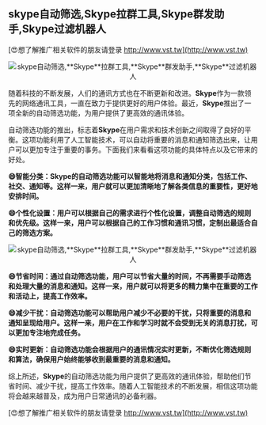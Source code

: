 ## **skype自动筛选,**Skype**拉群工具,**Skype**群发助手,**Skype**过滤机器人**

[😍想了解推广相关软件的朋友请登录 http://www.vst.tw](http://www.vst.tw)

 <center><img src="https://vst.tw/MP4/tuiguang/png/4.png" alt="skype自动筛选,**Skype**拉群工具,**Skype**群发助手,**Skype**过滤机器人"></center>

随着科技的不断发展，人们的通讯方式也在不断更新和改进。**Skype**作为一款领先的网络通讯工具，一直在致力于提供更好的用户体验。最近，**Skype**推出了一项全新的自动筛选功能，为用户提供了更高效的通讯体验。

自动筛选功能的推出，标志着**Skype**在用户需求和技术创新之间取得了良好的平衡。这项功能利用了人工智能技术，可以自动将重要的消息和通知筛选出来，让用户可以更加专注于重要的事务。下面我们来看看这项功能的具体特点以及它带来的好处。

**😄智能分类：**Skype**的自动筛选功能可以智能地将消息和通知分类，包括工作、社交、通知等。这样一来，用户就可以更加清晰地了解各类信息的重要性，更好地安排时间。**

**😄个性化设置：用户可以根据自己的需求进行个性化设置，调整自动筛选的规则和优先级。这样一来，用户可以根据自己的工作习惯和通讯习惯，定制出最适合自己的筛选方案。**

 <center><img src="https://vst.tw/MP4/tuiguang/png/0.png" alt="skype自动筛选,**Skype**拉群工具,**Skype**群发助手,**Skype**过滤机器人"></center>

**😄节省时间：通过自动筛选功能，用户可以节省大量的时间，不再需要手动筛选和处理大量的消息和通知。这样一来，用户就可以将更多的精力集中在重要的工作和活动上，提高工作效率。**

**😄减少干扰：自动筛选功能可以帮助用户减少不必要的干扰，只将重要的消息和通知呈现给用户。这样一来，用户在工作和学习时就不会受到无关的消息打扰，可以更加专注地完成任务。**

**😄实时更新：自动筛选功能会根据用户的通讯情况实时更新，不断优化筛选规则和算法，确保用户始终能够收到最重要的消息和通知。**

综上所述，**Skype**的自动筛选功能为用户提供了更高效的通讯体验，帮助他们节省时间、减少干扰，提高工作效率。随着人工智能技术的不断发展，相信这项功能将会越来越普及，成为用户日常通讯的必备利器。

[😍想了解推广相关软件的朋友请登录 http://www.vst.tw](http://www.vst.tw)



